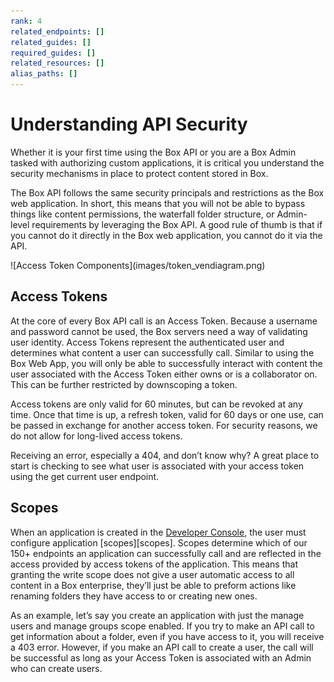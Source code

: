 ```yaml
---
rank: 4
related_endpoints: []
related_guides: []
required_guides: []
related_resources: []
alias_paths: []
---
```


# Understanding API Security

Whether it is your first time using the Box API or you are a Box Admin tasked
with authorizing custom applications, it is critical you understand the
security mechanisms in place to protect content stored in Box. 

The Box API follows the same security principals and restrictions as the Box web
application. In short, this means that you will not be able to bypass things
like content permissions, the waterfall folder structure, or Admin-level
requirements by leveraging the Box API. A good rule of thumb is that if you
cannot do it directly in the Box web application, you cannot do it via the API.

<ImageFrame center shadow border>
![Access Token Components](images/token_vendiagram.png)
</ImageFrame>

## Access Tokens

At the core of every Box API call is an Access Token. Because a username and
password cannot be used, the Box servers need a way of validating user identity.
Access Tokens represent the authenticated user and determines what content a
user can successfully call. Similar to using the Box Web App, you will only be
able to successfully interact with content the user associated with the Access 
Token either owns or is a collaborator on. This can be further restricted by
downscoping a token.

Access tokens are only valid for 60 minutes, but can be revoked at any time.
Once that time is up, a refresh token, valid for 60 days or one use, can be
passed in exchange for another access token. For security reasons, we do not
allow for long-lived access tokens.

<Message type=tip>
   Receiving an error, especially a 404, and don’t know why? A great place to
   start is checking to see what user is associated with your access token
   using the get current user endpoint.
</Message>

## Scopes

When an application is created in the [Developer Console][dc], the user must
configure application [scopes][scopes]. Scopes determine which of our 150+
endpoints an application can successfully call and are reflected in the
access provided by access tokens of the application. This means that granting
the write scope does not give a user automatic access to all content in a Box
enterprise, they’ll just be able to preform actions like renaming folders they
have access to or creating new ones. 

As an example, let’s say you create an application with just the manage users
and manage groups scope enabled. If you try to make an API call to get
information about a folder, even if you have access to it, you will receive a
403 error. However, if you make an API call to create a user, the call will be
successful as long as your Access Token is associated with an Admin who can
create users.

[dc]:
[scopes]: 